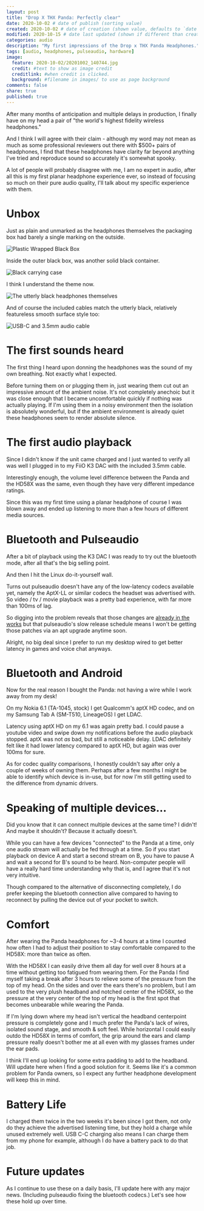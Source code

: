 ```yaml
---
layout: post
title: "Drop X THX Panda: Perfectly clear"
date: 2020-10-02 # date of publish (sorting value)
created: 2020-10-02 # date of creation (shown value, defaults to `date`)
modified: 2020-10-15 # date last updated (shown if different than created)
categories: audio
description: "My first impressions of the Drop x THX Panda Headphones."
tags: [audio, headphones, pulseaudio, hardware]
image:
  feature: 2020-10-02/20201002_140744.jpg
  credit: #text to show as image credit
  creditlink: #when credit is clicked.
  background: #filename in images/ to use as page background
comments: false
share: true
published: true
---
```


After many months of anticipation and multiple delays in production, I finally have on my head a pair of "the world's highest fidelity wireless headphones."

And I think I will agree with their claim - although my word may not mean as much as some professional reviewers out there with $500+ pairs of headphones, I find that these headphones have clarity far beyond anything I've tried and reproduce sound so accurately it's somewhat spooky.

A lot of people will probably disagree with me, I am no expert in audio, after all this is my first planar headphone experience ever, so instead of focusing so much on their pure audio quality, I'll talk about my specific experience with them.


# Unbox

Just as plain and unmarked as the headphones themselves the packaging box had barely a single marking on the outside.

![Plastic Wrapped Black Box](/images/2020-10-02/IMG_20201002_140107.jpg)

Inside the outer black box, was another solid black container.

![Black carrying case](/images/2020-10-02/20201002_140654.jpg)

I think I understand the theme now.

![The utterly black headphones themselves](/images/2020-10-02/20201002_140744.jpg)

And of course the included cables match the utterly black, relatively featureless smooth surface style too:

![USB-C and 3.5mm audio cable](/images/2020-10-02/20201002_140838.jpg)

# The first sounds heard

The first thing I heard upon donning the headphones was the sound of my own breathing. Not exactly what I expected.

Before turning them on or plugging them in, just wearing them cut out an impressive amount of the ambient noise. It's not completely anechoic but it was close enough that I became uncomfortable quickly if nothing was actually playing. If I'm using them in a noisy environment then the isolation is absolutely wonderful, but if the ambient environment is already quiet these headphones seem to render absolute silence.

# The first audio playback

Since I didn't know if the unit came charged and I just wanted to verify all was well I plugged in to my FiiO K3 DAC with the included 3.5mm cable.

Interestingly enough, the volume level difference between the Panda and the HD58X was the same, even though they have very different impedance ratings.

Since this was my first time using a planar headphone of course I was blown away and ended up listening to more than a few hours of different media sources.

# Bluetooth and Pulseaudio

After a bit of playback using the K3 DAC I was ready to try out the bluetooth mode, after all that's the big selling point.

And then I hit the Linux do-it-yourself wall.

Turns out pulseaudio doesn't have any of the low-latency codecs available yet, namely the AptX-LL or similar codecs the headset was advertised with. So video / tv / movie playback was a pretty bad experience, with far more than 100ms of lag.

So digging into the problem reveals that those changes are [already in the works](https://gitlab.freedesktop.org/pulseaudio/pulseaudio/-/merge_requests/227) but that pulseaudio's slow release schedule means I won't be getting those patches via an apt upgrade anytime soon.

Alright, no big deal since I prefer to run my desktop wired to get better latency in games and voice chat anyways.

# Bluetooth and Android

Now for the real reason I bought the Panda: not having a wire while I work away from my desk!

On my Nokia 6.1 (TA-1045, stock) I get Qualcomm's aptX HD codec, and on my Samsung Tab A (SM-T510, LineageOS) I get LDAC.

Latency using aptX HD on my 6.1 was again pretty bad. I could pause a youtube video and swipe down my notifications before the audio playback stopped. aptX was not *as* bad, but still a noticeable delay. LDAC definitely felt like it had lower latency compared to aptX HD, but again was over 100ms for sure.

As for codec quality comparisons, I honestly couldn't say after only a couple of weeks of owning them. Perhaps after a few months I might be able to identify which device is in-use, but for now I'm still getting used to the difference from dynamic drivers.

# Speaking of multiple devices...

Did you know that it can connect multiple devices at the same time? I didn't! And maybe it shouldn't? Because it actually doesn't.

While you can have a few devices "connected" to the Panda at a time, only one audio stream will actually be fed through at a time. So if you start playback on device A and start a second stream on B, you have to pause A and wait a second for B's sound to be heard. Non-computer people will have a really hard time understanding why that is, and I agree that it's not very intuitive.

Though compared to the alternative of disconnecting completely, I do prefer keeping the bluetooth connection alive compared to having to reconnect by pulling the device out of your pocket to switch.

# Comfort

After wearing the Panda headphones for ~3-4 hours at a time I counted how often I had to adjust their position to stay comfortable compared to the HD58X: more than twice as often.

With the HD58X I can easily drive them all day for well over 8 hours at a time without getting too fatigued from wearing them. For the Panda I find myself taking a break after 3 hours to relieve some of the pressure from the top of my head. On the sides and over the ears there's no problem, but I am used to the very plush headband and notched center of the HD58X, so the pressure at the very center of the top of my head is the first spot that becomes unbearable while wearing the Panda.

If I'm lying down where my head isn't vertical the headband centerpoint pressure is completely gone and I much prefer the Panda's lack of wires, isolated sound stage, and smooth & soft feel. While horizontal I could easily outdo the HD58X in terms of comfort, the grip around the ears and clamp pressure really doesn't bother me at all even with my glasses frames under the ear pads.

I think I'll end up looking for some extra padding to add to the headband. Will update here when I find a good solution for it. Seems like it's a common problem for Panda owners, so I expect any further headphone development will keep this in mind.

# Battery Life

I charged them twice in the two weeks it's been since I got them, not only do they achieve the advertised listening time, but they hold a charge while unused extremely well. USB C-C charging also means I can charge them from my phone for example, although I do have a battery pack to do that job.

# Future updates

As I continue to use these on a daily basis, I'll update here with any major news. (Including pulseaudio fixing the bluetooth codecs.) Let's see how these hold up over time.
